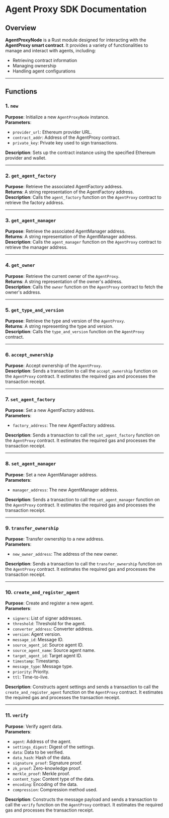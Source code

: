 # Agent Proxy SDK Documentation

## Overview
**AgentProxyNode** is a Rust module designed for interacting with the **AgentProxy smart contract**. It provides a variety of functionalities to manage and interact with agents, including:
- Retrieving contract information
- Managing ownership
- Handling agent configurations

---

## Functions

### 1. `new`
**Purpose**: Initialize a new `AgentProxyNode` instance.  
**Parameters**:
- `provider_url`: Ethereum provider URL.
- `contract_addr`: Address of the AgentProxy contract.
- `private_key`: Private key used to sign transactions.

**Description**: Sets up the contract instance using the specified Ethereum provider and wallet.

---

### 2. `get_agent_factory`
**Purpose**: Retrieve the associated AgentFactory address.  
**Returns**: A string representation of the AgentFactory address.  
**Description**: Calls the `agent_factory` function on the `AgentProxy` contract to retrieve the factory address.

---

### 3. `get_agent_manager`
**Purpose**: Retrieve the associated AgentManager address.  
**Returns**: A string representation of the AgentManager address.  
**Description**: Calls the `agent_manager` function on the `AgentProxy` contract to retrieve the manager address.

---

### 4. `get_owner`
**Purpose**: Retrieve the current owner of the `AgentProxy`.  
**Returns**: A string representation of the owner's address.  
**Description**: Calls the `owner` function on the `AgentProxy` contract to fetch the owner's address.

---

### 5. `get_type_and_version`
**Purpose**: Retrieve the type and version of the `AgentProxy`.  
**Returns**: A string representing the type and version.  
**Description**: Calls the `type_and_version` function on the `AgentProxy` contract.

---

### 6. `accept_ownership`
**Purpose**: Accept ownership of the `AgentProxy`.  
**Description**: Sends a transaction to call the `accept_ownership` function on the `AgentProxy` contract. It estimates the required gas and processes the transaction receipt.

---

### 7. `set_agent_factory`
**Purpose**: Set a new AgentFactory address.  
**Parameters**:
- `factory_address`: The new AgentFactory address.

**Description**: Sends a transaction to call the `set_agent_factory` function on the `AgentProxy` contract. It estimates the required gas and processes the transaction receipt.

---

### 8. `set_agent_manager`
**Purpose**: Set a new AgentManager address.  
**Parameters**:
- `manager_address`: The new AgentManager address.

**Description**: Sends a transaction to call the `set_agent_manager` function on the `AgentProxy` contract. It estimates the required gas and processes the transaction receipt.

---

### 9. `transfer_ownership`
**Purpose**: Transfer ownership to a new address.  
**Parameters**:
- `new_owner_address`: The address of the new owner.

**Description**: Sends a transaction to call the `transfer_ownership` function on the `AgentProxy` contract. It estimates the required gas and processes the transaction receipt.

---

### 10. `create_and_register_agent`
**Purpose**: Create and register a new agent.  
**Parameters**:
- `signers`: List of signer addresses.
- `threshold`: Threshold for the agent.
- `converter_address`: Converter address.
- `version`: Agent version.
- `message_id`: Message ID.
- `source_agent_id`: Source agent ID.
- `source_agent_name`: Source agent name.
- `target_agent_id`: Target agent ID.
- `timestamp`: Timestamp.
- `message_type`: Message type.
- `priority`: Priority.
- `ttl`: Time-to-live.

**Description**: Constructs agent settings and sends a transaction to call the `create_and_register_agent` function on the `AgentProxy` contract. It estimates the required gas and processes the transaction receipt.

---

### 11. `verify`
**Purpose**: Verify agent data.  
**Parameters**:
- `agent`: Address of the agent.
- `settings_digest`: Digest of the settings.
- `data`: Data to be verified.
- `data_hash`: Hash of the data.
- `signature_proof`: Signature proof.
- `zk_proof`: Zero-knowledge proof.
- `merkle_proof`: Merkle proof.
- `content_type`: Content type of the data.
- `encoding`: Encoding of the data.
- `compression`: Compression method used.

**Description**: Constructs the message payload and sends a transaction to call the `verify` function on the `AgentProxy` contract. It estimates the required gas and processes the transaction receipt.
